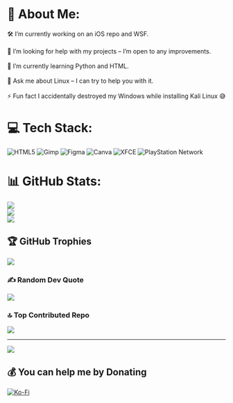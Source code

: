 # 💫 About Me:
🛠 I’m currently working on an iOS repo and WSF.<br><br>👐 I’m looking for help with my projects – I’m open to any improvements.<br><br>🌱 I’m currently learning Python and HTML.<br><br>💬 Ask me about Linux – I can try to help you with it.<br><br>⚡ Fun fact I accidentally destroyed my Windows while installing Kali Linux 😅


# 💻 Tech Stack:
![HTML5](https://img.shields.io/badge/html5-%23E34F26.svg?style=flat&logo=html5&logoColor=white) ![Gimp](https://img.shields.io/badge/Gimp-657D8B?style=flat&logo=gimp&logoColor=FFFFFF) ![Figma](https://img.shields.io/badge/figma-%23F24E1E.svg?style=flat&logo=figma&logoColor=white) ![Canva](https://img.shields.io/badge/Canva-%2300C4CC.svg?style=flat&logo=Canva&logoColor=white) ![XFCE](https://img.shields.io/badge/XFCE-%232284F2.svg?style=flat&logo=xfce&logoColor=white) ![PlayStation Network](https://img.shields.io/badge/PSN-%230070D1.svg?style=flat&logo=Playstation&logoColor=white)
# 📊 GitHub Stats:
![](https://github-readme-stats.vercel.app/api?username=aoyn1xw&theme=dark&hide_border=false&include_all_commits=true&count_private=false)<br/>
![](https://nirzak-streak-stats.vercel.app/?user=aoyn1xw&theme=dark&hide_border=false)<br/>
![](https://github-readme-stats.vercel.app/api/top-langs/?username=aoyn1xw&theme=dark&hide_border=false&include_all_commits=true&count_private=false&layout=compact)

## 🏆 GitHub Trophies
![](https://github-profile-trophy.vercel.app/?username=aoyn1xw&theme=tokyonight&no-frame=true&no-bg=false&margin-w=4)

### ✍️ Random Dev Quote
![](https://quotes-github-readme.vercel.app/api?type=horizontal&theme=tokyonight)

### 🔝 Top Contributed Repo
![](https://github-contributor-stats.vercel.app/api?username=aoyn1xw&limit=5&theme=tokyonight&combine_all_yearly_contributions=true)

---
[![](https://visitcount.itsvg.in/api?id=aoyn1xw&icon=2&color=1)](https://visitcount.itsvg.in)

  ## 💰 You can help me by Donating
  [![Ko-Fi](https://img.shields.io/badge/Ko--fi-F16061?style=for-the-badge&logo=ko-fi&logoColor=white)](https://ko-fi.com/https://ko-fi.com/ayon1xw) 

  
<!-- Proudly created with GPRM ( https://gprm.itsvg.in ) -->
